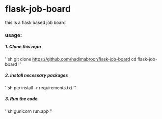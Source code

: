 # flask-job-board

this is a flask based job board

### usage:

##### 1. Clone this repo

''sh
git clone https://github.com/hadimabroor/flask-job-board
cd flask-job-board
''
##### 2. Install necessary packages

''sh
pip install -r requirements.txt
''

##### 3. Run the code

''sh
gunicorn run:app
''
